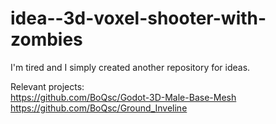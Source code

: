 # idea--3d-voxel-shooter-with-zombies
 
I'm tired and I simply created another repository for ideas.

Relevant projects:   
https://github.com/BoQsc/Godot-3D-Male-Base-Mesh
https://github.com/BoQsc/Ground_Inveline
